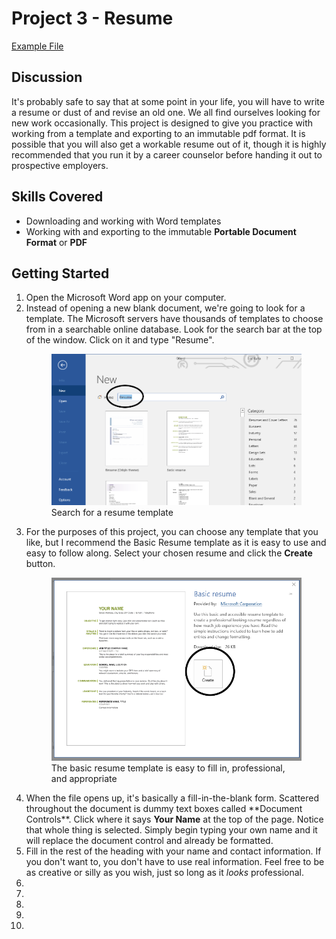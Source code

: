 # Project 3 - Resume

[Example File](https://s3.amazonaws.com/lltc-itech/ITECH100/word_resources/project_3.pdf)

## Discussion

It's probably safe to say that at some point in your life, you will have to write a resume or dust of and revise an old one. We all find ourselves looking for new work occasionally. This project is designed to give you practice with working from a template and exporting to an immutable pdf format. It is possible that you will also get a workable resume out of it, though it is highly recommended that you run it by a career counselor before handing it out to prospective employers.

## Skills Covered

* Downloading and working with Word templates
* Working with and exporting to the immutable **Portable Document Format** or **PDF**

## Getting Started

<ol>
    <li>
        Open the Microsoft Word app on your computer.
    </li>
    <li>
        Instead of opening a new blank document, we're going to look for a template. The Microsoft servers have thousands of templates to choose from in a searchable online database. Look for the search bar at the top of the window. Click on it and type "Resume".
        <figure>
            <img src="images/project3/1.png" alt="Resume Template">
            <figcaption>Search for a resume template</figcaption>
        </figure>
    </li>
    <li>
        For the purposes of this project, you can choose any template that you like, but I recommend the Basic Resume template as it is easy to use and easy to follow along. Select your chosen resume and click the <strong>Create</strong> button.
        <figure>
            <img src="images/project3/2.png" alt="Basic Resume">
            <figcaption>The basic resume template is easy to fill in, professional, and appropriate</figcaption>
        </figure>
    </li>
    <li>
        When the file opens up, it's basically a fill-in-the-blank form. Scattered throughout the document is dummy text boxes called **Document Controls**. Click where it says <strong>Your Name</strong> at the top of the page. Notice that whole thing is selected. Simply begin typing your own name and it will replace the document control and already be formatted.
    </li>
    <li>
        Fill in the rest of the heading with your name and contact information. If you don't want to, you don't have to use real information. Feel free to be as creative or silly as you wish, just so long as it <em>looks</em> professional.
    </li>
    <li></li>
    <li></li>
    <li></li>
    <li></li>
    <li></li>
</ol>
